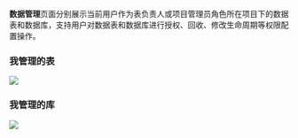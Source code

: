 **数据管理**页面分别展示当前用户作为表负责人或项目管理员角色所在项目下的数据表和数据库，支持用户对数据表和数据库进行授权、回收、修改生命周期等权限配置操作。
### 我管理的表
![](https://qcloudimg.tencent-cloud.cn/raw/66c5b02d4fb669e4cfe5584128305caf.png)
### 我管理的库
![](https://qcloudimg.tencent-cloud.cn/raw/d7407c24f68bab5c9a7b017b9fa0a749.png)

